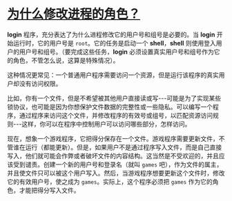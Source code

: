 # [为什么修改进程的角色？](https://www.gnu.org/software/libc/manual/html_node/Why-Change-Persona.html#Why-Change-Persona)

**login** 程序，充分表达了为什么进程修改它的用户号和组号是必要的。当 **login** 开始运行时，它的用户号是 `root`。它的任务是启动一个 **shell**，**shell** 则使用登入用户的用户号和组号。（要完成这些任务，**login** 必须设置真实用户号和组号作为它的角色，不管怎么说，这算是特殊情况）。

这种情况更常见：一个普通用户程序需要访问一个资源，但是运行该程序的真实用户却没有访问权限。

比如，你有一个文件，但是不希望被其他用户直接读或写---可能是为了实现某些锁协议，也可能是因为你想保护文件数据的完整性或一些隐私。可以编写一个程序，通过程序来访问这个文件，并修改程序的有效号或组号，以匹配资源访问规则---这样，你可以在程序中控制用户可以访问哪些部分，怎样访问。

现在，想象一个游戏程序，它把得分保存在一个文件。游戏程序需要更新文件，不管谁在运行（都能更新）。但是，如果用户不是通过程序写入文件，而是自己直接写入，他们就可能会作弊或者破坏文件的内容结构。这当然是不受欢迎的，并且应该受到谴责。创建一个新的用户号和登录名（就叫 `games` 吧），作为文件的属主，并且使文件只可以被这个用户写入。然后，当游戏程序想要更新这个文件时，修改它的有效用户号，使之成为 `games`。实际上，这个程序必须把 `games` 作为它的角色，才能把得分写入文件。